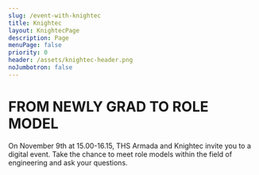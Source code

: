 ```yaml
---
slug: /event-with-knightec
title: Knightec
layout: KnightecPage
description: Page
menuPage: false
priority: 0
header: /assets/knightec-header.png
noJumbotron: false
---
```

# FROM NEWLY GRAD TO ROLE MODEL

On November 9th at 15.00-16.15, THS Armada and Knightec invite you to a digital event. Take the chance to meet role models within the field of engineering and ask your questions.